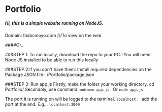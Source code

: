 # Portfolio
##### Hi, this is a simple website running on NodeJS.
Domain: thabomoyo.com ///To view on the web

####Or...

###STEP 1: To run locally, download the repo to your PC.
!You will need Node JS installed to be able to run this locally

###STEP 2:If you don't have them: Install required dependencies on the Package JSON file :
/Portfolio/package.json 

###STEP 3: Run app.js
Firstly, make the folder your working directory. cd Portfolio/ 
Secondaly, use command  ``` nodemon app.js  ```
Or ```node app.js ``` 

The port it is running on will be logged to the terminal. 
```localhost: ``` add the port at the end. E.g...  ```localhost:3000```
